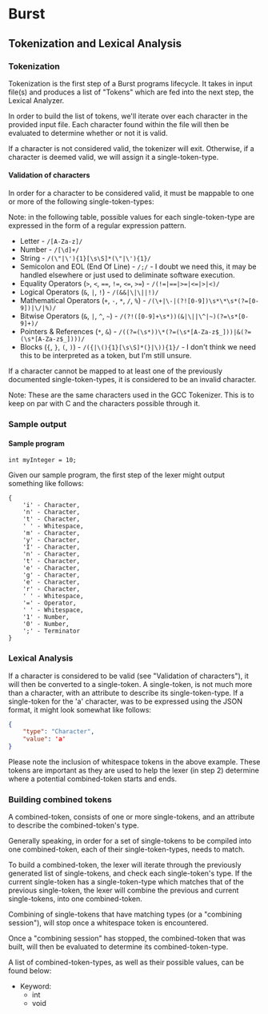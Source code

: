 # Burst
## Tokenization and Lexical Analysis

### Tokenization

Tokenization is the first step of a Burst programs lifecycle. 
It takes in input file(s) and produces a list of "Tokens" which are fed into the next step, the Lexical Analyzer.

In order to build the list of tokens, we'll iterate over each character in the provided input file.
Each character found within the file will then be evaluated to determine whether or not it is valid.

If a character is not considered valid, the tokenizer will exit. Otherwise, if a character is deemed valid, we will assign it a single-token-type.

#### Validation of characters

In order for a character to be considered valid, it must be mappable to one or more of the following single-token-types:

Note: in the following table, possible values for each single-token-type are expressed in the form of a regular expression pattern.

* Letter - `/[A-Za-z]/`
* Number - `/[\d]+/`
* String - `/(\"|\'){1}[\s\S]*(\"|\'){1}/`
* Semicolon and EOL (End Of Line) - `/;/` - I doubt we need this, it may be handled elsewhere or just used to deliminate software execution.
* Equality Operators (`>`, `<`, `==`, `!=`, `<=`, `>=`) - `/(!=|==|>=|<=|>|<)/`
* Logical Operators (`&`, `|`, `!`) - `/(&&|\|\||!)/`
* Mathematical Operators (`+`, `-`, `*`, `/`, `%`) - `/(\+|\-|(?![0-9])\s*\*\s*(?=[0-9])|\/|%)/`
* Bitwise Operators (`&`, `|`, `^`, `~`) - `/(?!([0-9]+\s*))(&|\||\^|~)(?=\s*[0-9]+)/`
* Pointers & References (`*`, `&`) - `/((?=(\s*))\*(?=(\s*[A-Za-z$_]))|&(?=(\s*[A-Za-z$_])))/`
* Blocks (`{`, `}`, `(`, `)`) - `/({|\(){1}[\s\S]*(}|\)){1}/` - I don't think we need this to be interpreted as a token, but I'm still unsure.

If a character cannot be mapped to at least one of the previously documented single-token-types, it is considered to be an invalid character.

Note: These are the same characters used in the GCC Tokenizer. This is to keep on par with C and the characters possible through it.

### Sample output

#### Sample program

    int myInteger = 10;

Given our sample program, the first step of the lexer might output something like follows:

    {
        'i' - Character,
        'n' - Character,
        't' - Character,
        ' ' - Whitespace,
        'm' - Character,
        'y' - Character,
        'I' - Character,
        'n' - Character,
        't' - Character,
        'e' - Character,
        'g' - Character,
        'e' - Character,
        'r' - Character,
        ' ' - Whitespace,
        '=' - Operator,
        ' ' - Whitespace,
        '1' - Number,
        '0' - Number,
        ';' - Terminator
    }


### Lexical Analysis

If a character is considered to be valid (see "Validation of characters"), it will then be converted to a single-token.
A single-token, is not much more than a character, with an attribute to describe its single-token-type.
If a single-token for the 'a' character, was to be expressed using the JSON format, it might look somewhat like follows:

```json
{
    "type": "Character",
    "value": 'a'
}
```

Please note the inclusion of whitespace tokens in the above example. These tokens are important as they are used to help the lexer (in step 2) determine where a potential combined-token starts and ends.

### Building combined tokens

A combined-token, consists of one or more single-tokens, and an attribute to describe the combined-token's type.

Generally speaking, in order for a set of single-tokens to be compiled into one combined-token, each of their single-token-types, needs to match.

To build a combined-token, the lexer will iterate through the previously generated list of single-tokens, and check each single-token's type. If the current single-token has a single-token-type which matches that of the previous single-token, the lexer will combine the previous and current single-tokens, into one combined-token.

Combining of single-tokens that have matching types (or a "combining session"), will stop once a whitespace token is encountered.

Once a "combining session" has stopped, the combined-token that was built, will then be evaluated to determine its combined-token-type.

A list of combined-token-types, as well as their possible values, can be found below:

* Keyword:
    * int
    * void
